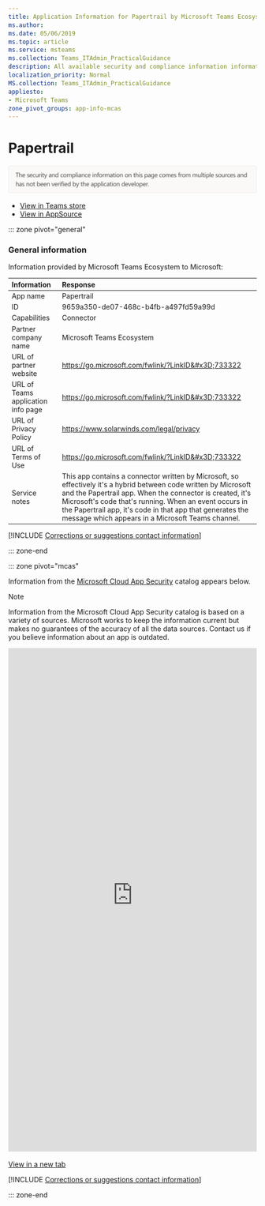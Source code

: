 ```yaml
---
title: Application Information for Papertrail by Microsoft Teams Ecosystem
ms.author: 
ms.date: 05/06/2019
ms.topic: article
ms.service: msteams
ms.collection: Teams_ITAdmin_PracticalGuidance
description: All available security and compliance information information for Papertrail, its data handling policies, its Microsoft Cloud App Security app catalog information, and security/compliance information in the CSA STAR registry.
localization_priority: Normal
MS.collection: Teams_ITAdmin_PracticalGuidance
appliesto:
- Microsoft Teams
zone_pivot_groups: app-info-mcas
---
```

# Papertrail

<p></p><img alt="Non-attested image" src="./images/unattested.png" width="650"/>

* <a href="https://teams.microsoft.com/l/app/9659a350-de07-468c-b4fb-a497fd59a99d" target="_blank">View in Teams store</a>
* <a href="https://appsource.microsoft.com/en-us/product/office/WA104381586" target="_blank">View in AppSource</a>

::: zone pivot="general"

### General information

Information provided by Microsoft Teams Ecosystem to Microsoft:

| **Information** | **Response** |
|:----------------|:-------------|
| App name | Papertrail |
| ID | 9659a350-de07-468c-b4fb-a497fd59a99d |
| Capabilities | Connector |
| Partner company name | Microsoft Teams Ecosystem |
| URL of partner website | <https://go.microsoft.com/fwlink/?LinkID&#x3D;733322> |
| URL of Teams application info page | <https://go.microsoft.com/fwlink/?LinkID&#x3D;733322> |
| URL of Privacy Policy | <https://www.solarwinds.com/legal/privacy> |
| URL of Terms of Use | <https://go.microsoft.com/fwlink/?LinkID&#x3D;733322> |
| Service notes | This app contains a connector written by Microsoft, so effectively it&#x27;s a hybrid between code written by Microsoft and the Papertrail app. When the connector is created, it&#x27;s Microsoft&#x27;s code that&#x27;s running. When an event occurs in the Papertrail app, it&#x27;s code in that app that generates the message which appears in a Microsoft Teams channel. |

 [!INCLUDE [Corrections or suggestions contact information](./includes/corrections-or-suggestions.md)]

::: zone-end


::: zone pivot="mcas"

Information from the [Microsoft Cloud App Security](https://www.microsoft.com/en-us/enterprise-mobility-security/cloud-app-security) catalog appears below.

> [!NOTE]
> Information from the Microsoft Cloud App Security catalog is based on a variety of sources. Microsoft works to keep the information current but makes no guarantees of the accuracy of all the data sources. Contact us if you believe information about an app is outdated.

<iframe height='1020' title='Microsoft Cloud App Security Information' src='https://3ca685143b5b46b4b0e5266dadf2e97c.codepen.website/#/dashboard/20269' frameborder='no'  style='width: 100%;'></iframe>

<a href="https://3ca685143b5b46b4b0e5266dadf2e97c.codepen.website/#/dashboard/20269" target="_blank">View in a new tab</a>

[!INCLUDE [Corrections or suggestions contact information](./includes/corrections-or-suggestions.md)]

::: zone-end

